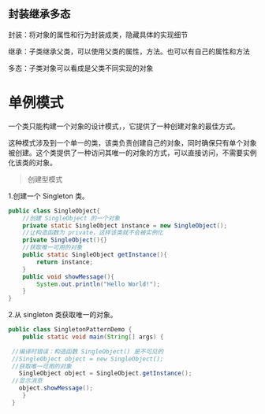 ## 封装继承多态

封装：将对象的属性和行为封装成类，隐藏具体的实现细节

继承：子类继承父类，可以使用父类的属性，方法。也可以有自己的属性和方法

多态：子类对象可以看成是父类不同实现的对象

# 单例模式

一个类只能构建一个对象的设计模式，，它提供了一种创建对象的最佳方式。

这种模式涉及到一个单一的类，该类负责创建自己的对象，同时确保只有单个对象被创建。这个类提供了一种访问其唯一的对象的方式，可以直接访问，不需要实例化该类的对象。



> 创建型模式



1.创建一个 Singleton 类。

```java
public class SingleObject{
    //创建 SingleObject 的一个对象
    private static SingleObject instance = new SingleObject();    
    //让构造函数为 private，这样该类就不会被实例化    
    private SingleObject(){}      
    //获取唯一可用的对象    
    public static SingleObject getInstance(){       
        return instance;    
    }      
    public void showMessage(){      
        System.out.println("Hello World!");  
    } 
}
```



2.从 singleton 类获取唯一的对象。

```java
public class SingletonPatternDemo {    
    public static void main(String[] args) {    
    
 //编译时错误：构造函数 SingleObject() 是不可见的   
 //SingleObject object = new SingleObject();       
 //获取唯一可用的对象       
   SingleObject object = SingleObject.getInstance();      
 //显示消息      
   object.showMessage();    
    } 
 }
```

